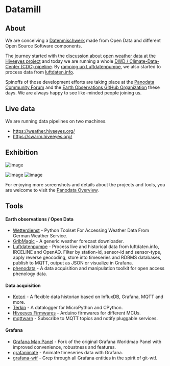 # Datamill

## About
We are conceiving a [Datenmischwerk] made from Open Data and different 
Open Source Software components.

The journey started with the
[discussion about open weather data at the Hiveeyes project] and today we are running
a whole [DWD / Climate-Data-Center (CDC) pipeline]. By [ramping up Luftdatenpumpe],
we also started to process data from [luftdaten.info]. 

Spinoffs of those development efforts are taking place at the
[Panodata Community Forum] and the [Earth Observations GitHub Organization] these days.
We are always happy to see like-minded people joining us.

[Datenmischwerk]: https://community.hiveeyes.org/t/datenmischwerk/702
[discussion about open weather data at the Hiveeyes project]: https://community.hiveeyes.org/t/open-weather-data/113
[DWD / Climate-Data-Center (CDC) pipeline]: https://community.hiveeyes.org/t/datenquelle-dwd-climate-data-center-cdc-wetterdaten-aufzeichnungen/1532
[ramping up Luftdatenpumpe]: https://community.hiveeyes.org/t/erneuerung-der-luftdatenpumpe/1199
[luftdaten.info]: https://luftdaten.info/
[Panodata Community Forum]: https://community.panodata.org/
[Earth Observations GitHub Organization]: https://github.com/earthobservations

## Live data
We are running data pipelines on two machines.
- https://weather.hiveeyes.org/
- https://swarm.hiveeyes.org/

## Exhibition
![image](https://community.panodata.org/uploads/default/original/1X/e2f1671157c4aadf0c06d488fddb7d691b2e3946.png)

![image](https://ptrace.hiveeyes.org/2018-12-28_wetter-dwd-temperatur-sonne-niederschlag-karten-cdc.gif)
![image](https://ptrace.hiveeyes.org/2018-12-26_ldi-coverage.gif)

For enjoying more screenshots and details about the projects and tools,
you are welcome to visit the [Panodata Overview].

[Panodata Overview]: https://community.panodata.org/t/overview/120


## Tools

#### Earth observations / Open Data
- [Wetterdienst] - Python Toolset For Accessing Weather Data From German Weather Service.
- [GribMagic] - A generic weather forecast downloader.
- [Luftdatenpumpe] - Process live and historical data from luftdaten.info, IRCELINE and OpenAQ. Filter by station-id, sensor-id and sensor-type, apply reverse geocoding, store into timeseries and RDBMS databases, publish to MQTT, output as JSON or visualize in Grafana. 
- [phenodata] - A data acquisition and manipulation toolkit for open access phenology data.


#### Data acquisition
- [Kotori] - A flexible data historian based on InfluxDB, Grafana, MQTT and more.
- [Terkin] - A datalogger for MicroPython and CPython.
- [Hiveeyes Firmwares] - Arduino firmwares for different MCUs.
- [mqttwarn] - Subscribe to MQTT topics and notify pluggable services.


#### Grafana
- [Grafana Map Panel] - Fork of the original Grafana Worldmap Panel with improved convenience, robustness and features.
- [grafanimate] - Animate timeseries data with Grafana.
- [grafana-wtf] - Grep through all Grafana entities in the spirit of git-wtf.


[Wetterdienst]: https://community.panodata.org/t/wetterdienst-a-new-toolset-for-accessing-weather-data-from-german-weather-service-dwd-based-on-pandas/165
[GribMagic]: https://github.com/earthobservations/gribmagic
[Luftdatenpumpe]: https://community.panodata.org/t/luftdatenpumpe/21
[phenodata]: https://github.com/hiveeyes/phenodata

[Kotori]: https://getkotori.org/
[Terkin]: https://terkin.org/
[Hiveeyes Firmwares]: https://github.com/hiveeyes/arduino
[mqttwarn]: https://github.com/jpmens/mqttwarn

[Grafana Map Panel]: https://community.panodata.org/t/grafana-map-panel/121
[grafanimate]: https://github.com/panodata/grafanimate
[grafana-wtf]: https://github.com/panodata/grafana-wtf
